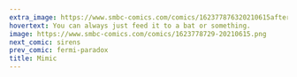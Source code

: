 ```yaml
---
extra_image: https://www.smbc-comics.com/comics/162377876320210615after.png
hovertext: You can always just feed it to a bat or something.
image: https://www.smbc-comics.com/comics/1623778729-20210615.png
next_comic: sirens
prev_comic: fermi-paradox
title: Mimic
---
```


